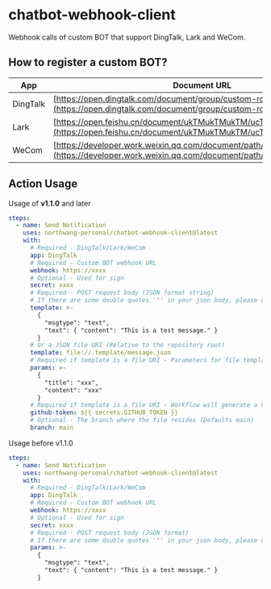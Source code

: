 # chatbot-webhook-client

Webhook calls of custom BOT that support DingTalk, Lark and WeCom.

## How to register a custom BOT?

| App      | Document URL                                                                                                                           |
| -------- | -------------------------------------------------------------------------------------------------------------------------------------- |
| DingTalk | [https://open.dingtalk.com/document/group/custom-robot-access](https://open.dingtalk.com/document/group/custom-robot-access)           |
| Lark     | [https://open.feishu.cn/document/ukTMukTMukTM/ucTM5YjL3ETO24yNxkjN](https://open.feishu.cn/document/ukTMukTMukTM/ucTM5YjL3ETO24yNxkjN) |
| WeCom    | [https://developer.work.weixin.qq.com/document/path/91770](https://developer.work.weixin.qq.com/document/path/91770)                   |

## Action Usage

Usage of **v1.1.0** and later

```yaml
steps:
  - name: Send Notification
    uses: northwang-personal/chatbot-webhook-client@latest
    with:
      # Required - DingTalk/Lark/WeCom
      app: DingTalk
      # Required - Custom BOT webhook URL
      webhook: https://xxxx
      # Optional - Used for sign
      secret: xxxx
      # Required - POST request body (JSON format string)
      # If there are some double quotes '"' in your json body, please use '\"'
      template: >-
        {
          "msgtype": "text",
          "text": { "content": "This is a test message." }
        }
      # Or a JSON file URI (Relative to the repository root)
      template: file://.template/message.json
      # Required if template is a file URI - Parameters for file template (JSON format string)
      params: >-
        {
          "title": "xxx",
          "content": "xxx"
        }
      # Required if template is a file URI - Workflow will generate a GITHUB_TOKEN in secrets automatically, you can direct use "${{ secrets.GITHUB_TOKEN }}"
      github-token: ${{ secrets.GITHUB_TOKEN }}
      # Optional - The branch where the file resides (Defaults main)
      branch: main
```

Usage before v1.1.0

```yaml
steps:
  - name: Send Notification
    uses: northwang-personal/chatbot-webhook-client@latest
    with:
      # Required - DingTalk/Lark/WeCom
      app: DingTalk
      # Required - Custom BOT webhook URL
      webhook: https://xxxx
      # Optional - Used for sign
      secret: xxxx
      # Required - POST request body (JSON format)
      # If there are some double quotes '"' in your json body, please use '\"'
      params: >-
        {
          "msgtype": "text",
          "text": { "content": "This is a test message." }
        }
```
